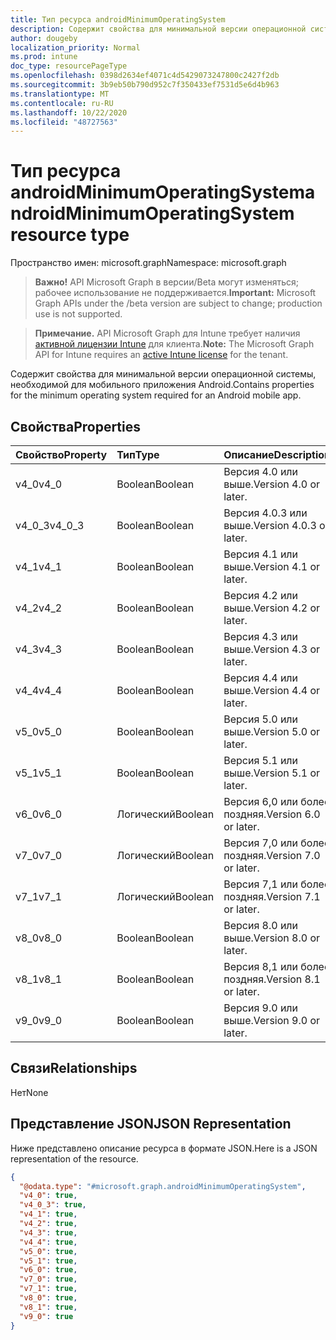```yaml
---
title: Тип ресурса androidMinimumOperatingSystem
description: Содержит свойства для минимальной версии операционной системы, необходимой для мобильного приложения Android.
author: dougeby
localization_priority: Normal
ms.prod: intune
doc_type: resourcePageType
ms.openlocfilehash: 0398d2634ef4071c4d5429073247800c2427f2db
ms.sourcegitcommit: 3b9eb50b790d952c7f350433ef7531d5e6d4b963
ms.translationtype: MT
ms.contentlocale: ru-RU
ms.lasthandoff: 10/22/2020
ms.locfileid: "48727563"
---
```

# <a name="androidminimumoperatingsystem-resource-type"></a><span data-ttu-id="1cbe9-103">Тип ресурса androidMinimumOperatingSystem</span><span class="sxs-lookup"><span data-stu-id="1cbe9-103">androidMinimumOperatingSystem resource type</span></span>

<span data-ttu-id="1cbe9-104">Пространство имен: microsoft.graph</span><span class="sxs-lookup"><span data-stu-id="1cbe9-104">Namespace: microsoft.graph</span></span>

> <span data-ttu-id="1cbe9-105">**Важно!** API Microsoft Graph в версии/Beta могут изменяться; рабочее использование не поддерживается.</span><span class="sxs-lookup"><span data-stu-id="1cbe9-105">**Important:** Microsoft Graph APIs under the /beta version are subject to change; production use is not supported.</span></span>

> <span data-ttu-id="1cbe9-106">**Примечание.** API Microsoft Graph для Intune требует наличия [активной лицензии Intune](https://go.microsoft.com/fwlink/?linkid=839381) для клиента.</span><span class="sxs-lookup"><span data-stu-id="1cbe9-106">**Note:** The Microsoft Graph API for Intune requires an [active Intune license](https://go.microsoft.com/fwlink/?linkid=839381) for the tenant.</span></span>

<span data-ttu-id="1cbe9-107">Содержит свойства для минимальной версии операционной системы, необходимой для мобильного приложения Android.</span><span class="sxs-lookup"><span data-stu-id="1cbe9-107">Contains properties for the minimum operating system required for an Android mobile app.</span></span>

## <a name="properties"></a><span data-ttu-id="1cbe9-108">Свойства</span><span class="sxs-lookup"><span data-stu-id="1cbe9-108">Properties</span></span>
|<span data-ttu-id="1cbe9-109">Свойство</span><span class="sxs-lookup"><span data-stu-id="1cbe9-109">Property</span></span>|<span data-ttu-id="1cbe9-110">Тип</span><span class="sxs-lookup"><span data-stu-id="1cbe9-110">Type</span></span>|<span data-ttu-id="1cbe9-111">Описание</span><span class="sxs-lookup"><span data-stu-id="1cbe9-111">Description</span></span>|
|:---|:---|:---|
|<span data-ttu-id="1cbe9-112">v4_0</span><span class="sxs-lookup"><span data-stu-id="1cbe9-112">v4_0</span></span>|<span data-ttu-id="1cbe9-113">Boolean</span><span class="sxs-lookup"><span data-stu-id="1cbe9-113">Boolean</span></span>|<span data-ttu-id="1cbe9-114">Версия 4.0 или выше.</span><span class="sxs-lookup"><span data-stu-id="1cbe9-114">Version 4.0 or later.</span></span>|
|<span data-ttu-id="1cbe9-115">v4_0_3</span><span class="sxs-lookup"><span data-stu-id="1cbe9-115">v4_0_3</span></span>|<span data-ttu-id="1cbe9-116">Boolean</span><span class="sxs-lookup"><span data-stu-id="1cbe9-116">Boolean</span></span>|<span data-ttu-id="1cbe9-117">Версия 4.0.3 или выше.</span><span class="sxs-lookup"><span data-stu-id="1cbe9-117">Version 4.0.3 or later.</span></span>|
|<span data-ttu-id="1cbe9-118">v4_1</span><span class="sxs-lookup"><span data-stu-id="1cbe9-118">v4_1</span></span>|<span data-ttu-id="1cbe9-119">Boolean</span><span class="sxs-lookup"><span data-stu-id="1cbe9-119">Boolean</span></span>|<span data-ttu-id="1cbe9-120">Версия 4.1 или выше.</span><span class="sxs-lookup"><span data-stu-id="1cbe9-120">Version 4.1 or later.</span></span>|
|<span data-ttu-id="1cbe9-121">v4_2</span><span class="sxs-lookup"><span data-stu-id="1cbe9-121">v4_2</span></span>|<span data-ttu-id="1cbe9-122">Boolean</span><span class="sxs-lookup"><span data-stu-id="1cbe9-122">Boolean</span></span>|<span data-ttu-id="1cbe9-123">Версия 4.2 или выше.</span><span class="sxs-lookup"><span data-stu-id="1cbe9-123">Version 4.2 or later.</span></span>|
|<span data-ttu-id="1cbe9-124">v4_3</span><span class="sxs-lookup"><span data-stu-id="1cbe9-124">v4_3</span></span>|<span data-ttu-id="1cbe9-125">Boolean</span><span class="sxs-lookup"><span data-stu-id="1cbe9-125">Boolean</span></span>|<span data-ttu-id="1cbe9-126">Версия 4.3 или выше.</span><span class="sxs-lookup"><span data-stu-id="1cbe9-126">Version 4.3 or later.</span></span>|
|<span data-ttu-id="1cbe9-127">v4_4</span><span class="sxs-lookup"><span data-stu-id="1cbe9-127">v4_4</span></span>|<span data-ttu-id="1cbe9-128">Boolean</span><span class="sxs-lookup"><span data-stu-id="1cbe9-128">Boolean</span></span>|<span data-ttu-id="1cbe9-129">Версия 4.4 или выше.</span><span class="sxs-lookup"><span data-stu-id="1cbe9-129">Version 4.4 or later.</span></span>|
|<span data-ttu-id="1cbe9-130">v5_0</span><span class="sxs-lookup"><span data-stu-id="1cbe9-130">v5_0</span></span>|<span data-ttu-id="1cbe9-131">Boolean</span><span class="sxs-lookup"><span data-stu-id="1cbe9-131">Boolean</span></span>|<span data-ttu-id="1cbe9-132">Версия 5.0 или выше.</span><span class="sxs-lookup"><span data-stu-id="1cbe9-132">Version 5.0 or later.</span></span>|
|<span data-ttu-id="1cbe9-133">v5_1</span><span class="sxs-lookup"><span data-stu-id="1cbe9-133">v5_1</span></span>|<span data-ttu-id="1cbe9-134">Boolean</span><span class="sxs-lookup"><span data-stu-id="1cbe9-134">Boolean</span></span>|<span data-ttu-id="1cbe9-135">Версия 5.1 или выше.</span><span class="sxs-lookup"><span data-stu-id="1cbe9-135">Version 5.1 or later.</span></span>|
|<span data-ttu-id="1cbe9-136">v6_0</span><span class="sxs-lookup"><span data-stu-id="1cbe9-136">v6_0</span></span>|<span data-ttu-id="1cbe9-137">Логический</span><span class="sxs-lookup"><span data-stu-id="1cbe9-137">Boolean</span></span>|<span data-ttu-id="1cbe9-138">Версия 6,0 или более поздняя.</span><span class="sxs-lookup"><span data-stu-id="1cbe9-138">Version 6.0 or later.</span></span>|
|<span data-ttu-id="1cbe9-139">v7_0</span><span class="sxs-lookup"><span data-stu-id="1cbe9-139">v7_0</span></span>|<span data-ttu-id="1cbe9-140">Логический</span><span class="sxs-lookup"><span data-stu-id="1cbe9-140">Boolean</span></span>|<span data-ttu-id="1cbe9-141">Версия 7,0 или более поздняя.</span><span class="sxs-lookup"><span data-stu-id="1cbe9-141">Version 7.0 or later.</span></span>|
|<span data-ttu-id="1cbe9-142">v7_1</span><span class="sxs-lookup"><span data-stu-id="1cbe9-142">v7_1</span></span>|<span data-ttu-id="1cbe9-143">Логический</span><span class="sxs-lookup"><span data-stu-id="1cbe9-143">Boolean</span></span>|<span data-ttu-id="1cbe9-144">Версия 7,1 или более поздняя.</span><span class="sxs-lookup"><span data-stu-id="1cbe9-144">Version 7.1 or later.</span></span>|
|<span data-ttu-id="1cbe9-145">v8_0</span><span class="sxs-lookup"><span data-stu-id="1cbe9-145">v8_0</span></span>|<span data-ttu-id="1cbe9-146">Boolean</span><span class="sxs-lookup"><span data-stu-id="1cbe9-146">Boolean</span></span>|<span data-ttu-id="1cbe9-147">Версия 8.0 или выше.</span><span class="sxs-lookup"><span data-stu-id="1cbe9-147">Version 8.0 or later.</span></span>|
|<span data-ttu-id="1cbe9-148">v8_1</span><span class="sxs-lookup"><span data-stu-id="1cbe9-148">v8_1</span></span>|<span data-ttu-id="1cbe9-149">Boolean</span><span class="sxs-lookup"><span data-stu-id="1cbe9-149">Boolean</span></span>|<span data-ttu-id="1cbe9-150">Версия 8,1 или более поздняя.</span><span class="sxs-lookup"><span data-stu-id="1cbe9-150">Version 8.1 or later.</span></span>|
|<span data-ttu-id="1cbe9-151">v9_0</span><span class="sxs-lookup"><span data-stu-id="1cbe9-151">v9_0</span></span>|<span data-ttu-id="1cbe9-152">Boolean</span><span class="sxs-lookup"><span data-stu-id="1cbe9-152">Boolean</span></span>|<span data-ttu-id="1cbe9-153">Версия 9.0 или выше.</span><span class="sxs-lookup"><span data-stu-id="1cbe9-153">Version 9.0 or later.</span></span>|

## <a name="relationships"></a><span data-ttu-id="1cbe9-154">Связи</span><span class="sxs-lookup"><span data-stu-id="1cbe9-154">Relationships</span></span>
<span data-ttu-id="1cbe9-155">Нет</span><span class="sxs-lookup"><span data-stu-id="1cbe9-155">None</span></span>

## <a name="json-representation"></a><span data-ttu-id="1cbe9-156">Представление JSON</span><span class="sxs-lookup"><span data-stu-id="1cbe9-156">JSON Representation</span></span>
<span data-ttu-id="1cbe9-157">Ниже представлено описание ресурса в формате JSON.</span><span class="sxs-lookup"><span data-stu-id="1cbe9-157">Here is a JSON representation of the resource.</span></span>
<!-- {
  "blockType": "resource",
  "@odata.type": "microsoft.graph.androidMinimumOperatingSystem"
}
-->
``` json
{
  "@odata.type": "#microsoft.graph.androidMinimumOperatingSystem",
  "v4_0": true,
  "v4_0_3": true,
  "v4_1": true,
  "v4_2": true,
  "v4_3": true,
  "v4_4": true,
  "v5_0": true,
  "v5_1": true,
  "v6_0": true,
  "v7_0": true,
  "v7_1": true,
  "v8_0": true,
  "v8_1": true,
  "v9_0": true
}
```






